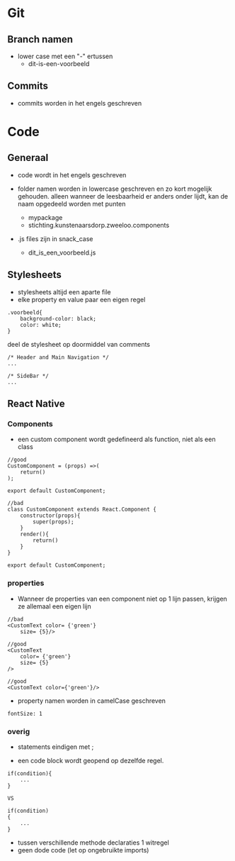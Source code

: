 # Git

## Branch namen

-   lower case met een "-" ertussen
    -   dit-is-een-voorbeeld

## Commits

-   commits worden in het engels geschreven

# Code

## Generaal

-   code wordt in het engels geschreven

-   folder namen worden in lowercase geschreven en zo kort mogelijk gehouden. alleen wanneer de leesbaarheid er anders onder lijdt, kan de naam opgedeeld worden met punten

    -   mypackage
    -   stichting.kunstenaarsdorp.zweeloo.components

-   .js files zijn in snack_case
    -   dit_is_een_voorbeeld.js

## Stylesheets

-   stylesheets altijd een aparte file
-   elke property en value paar een eigen regel

```
.voorbeeld{
    background-color: black;
    color: white;
}
```

deel de stylesheet op doormiddel van comments

```
/* Header and Main Navigation */
...

/* SideBar */
...
```

## React Native

### Components

-   een custom component wordt gedefineerd als function, niet als een class

```
//good
CustomComponent = (props) =>(
    return()
);

export default CustomComponent;

//bad
class CustomComponent extends React.Component {
    constructor(props){
        super(props);
    }
    render(){
        return()
    }
}

export default CustomComponent;
```

### properties

-   Wanneer de properties van een component niet op 1 lijn passen, krijgen ze allemaal een eigen lijn

```
//bad
<CustomText color= {'green'}
    size= {5}/>

//good
<CustomText
    color= {'green'}
    size= {5}
/>

//good
<CustomText color={'green'}/>
```

-   property namen worden in camelCase geschreven

```
fontSize: 1
```

### overig

-   statements eindigen met ;

-   een code block wordt geopend op dezelfde regel.

```
if(condition){
    ...
}

VS

if(condition)
{
    ...
}
```

-   tussen verschillende methode declaraties 1 witregel
-   geen dode code (let op ongebruikte imports)
